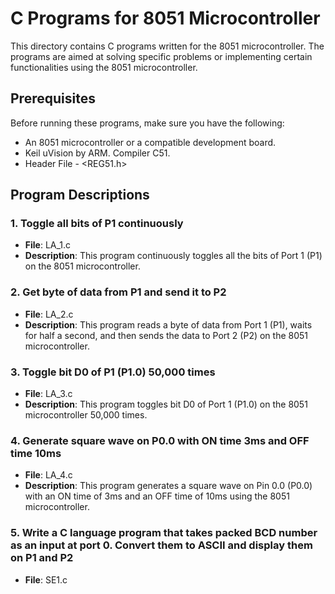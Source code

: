# C Programs for 8051 Microcontroller

This directory contains C programs written for the 8051 microcontroller. The programs are aimed at solving specific problems or implementing certain functionalities using the 8051 microcontroller.

## Prerequisites
Before running these programs, make sure you have the following:
- An 8051 microcontroller or a compatible development board.
- Keil uVision by ARM. Compiler C51.
- Header File - <REG51.h>

## Program Descriptions

### 1. Toggle all bits of P1 continuously
- **File**: LA_1.c
- **Description**: This program continuously toggles all the bits of Port 1 (P1) on the 8051 microcontroller.

### 2. Get byte of data from P1 and send it to P2
- **File**: LA_2.c
- **Description**: This program reads a byte of data from Port 1 (P1), waits for half a second, and then sends the data to Port 2 (P2) on the 8051 microcontroller.

### 3. Toggle bit D0 of P1 (P1.0) 50,000 times
- **File**: LA_3.c
- **Description**: This program toggles bit D0 of Port 1 (P1.0) on the 8051 microcontroller 50,000 times.

### 4. Generate square wave on P0.0 with ON time 3ms and OFF time 10ms
- **File**: LA_4.c
- **Description**: This program generates a square wave on Pin 0.0 (P0.0) with an ON time of 3ms and an OFF time of 10ms using the 8051 microcontroller.

### 5. Write a C language program that takes packed BCD number as an input at port 0. Convert them to ASCII and display them on P1 and P2
- **File**: SE1.c

